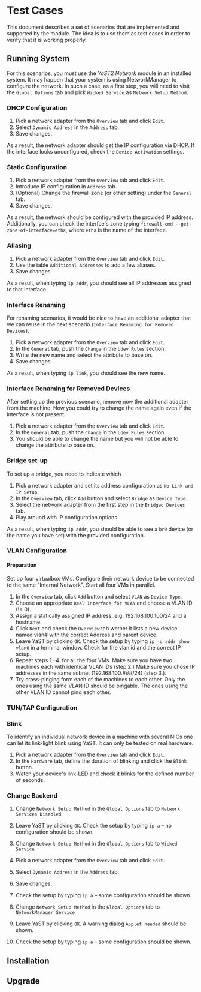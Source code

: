 # Test Cases

This document describes a set of scenarios that are implemented and supported by the module. The
idea is to use them as test cases in order to verify that it is working properly.

## Running System

For this scenarios, you must use the *YaST2 Network* module in an installed system.  It may happen
that your system is using NetworkManager to configure the network. In such a case, as a first step,
you will need to visit the `Global Options` tab and pick `Wicked Service` as `Network Setup Method`.

### DHCP Configuration

1. Pick a network adapter from the `Overview` tab and click `Edit`.
2. Select `Dynamic Address` in the `Address` tab.
3. Save changes.

As a result, the network adapter should get the IP configuration via DHCP. If the interface
looks unconfigured, check the `Device Activation` settings.

### Static Configuration

1. Pick a network adapter from the `Overview` tab and click `Edit`.
2. Introduce IP configuration in `Address` tab.
3. (Optional) Change the firewall zone (or other setting) under the `General` tab.
4. Save changes.

As a result, the network should be configured with the provided IP address. Additionally, you can
check the interfce's zone typing `firewall-cmd --get-zone-of-interface=ethX`, where `ethX` is the
name of the interface.

### Aliasing

1. Pick a network adapter from the `Overview` tab and click `Edit`.
2. Use the table `Additional Addresses` to add a few aliases.
3. Save changes.

As a result, when typing `ip addr`, you should see all IP addresses assigned to that interface.

### Interface Renaming

For renaming scenarios, it would be nice to have an additional adapter that we can reuse
in the next scenario (`Interface Renaming for Removed Devices`).

1. Pick a network adapter from the `Overview` tab and click `Edit`.
2. In the `General` tab, push the `Change` in the `Udev Rules` section.
3. Write the new name and select the attribute to base on.
4. Save changes.

As a result, when typing `ip link`, you should see the new name.

### Interface Renaming for Removed Devices

After setting up the previous scenario, remove now the additional adapter from the machine.
Now you could try to change the name again even if the interface is not present.

1. Pick a network adapter from the `Overview` tab and click `Edit`.
2. In the `General` tab, push the `Change` in the `Udev Rules` section.
3. You should be able to change the name but you will not be able to change the attribute to base
   on.

### Bridge set-up

To set up a bridge, you need to indicate which 

1. Pick a network adapter and set its address configuration as `No Link and IP Setup`.
2. In the `Overview` tab, click `Add` button and select `Bridge` as `Device Type`.
3. Select the network adapter from the first step in the `Bridged Devices` tab.
3. Play around with IP configuration options.

As a result, when typing `ip addr`, you should be able to see a `br0` device (or the name you have
set) with the provided configuration.

### VLAN Configuration

#### Preparation

Set up four virtualbox VMs. Configure their network device to be connected to the same "Internal Network". Start all four VMs in parallel.

1. In the `Overview` tab, click `Add` button and select `VLAN` as `Device Type`.
2. Choose an appropriate `Real Interface for VLAN` and choose a VLAN ID (!= 0).
3. Assign a statically assigned IP address, e.g. 192.168.100.100/24 and a hostname.
4. Click `Next` and check the `Overview` tab wether it lists a new device named vlan# with the correct Address and parent device.
5. Leave YaST by clicking `OK`. Check the setup by typing `ip -d addr show vlan0` in a terminal window. Check for the vlan id and the correct IP setup.
6. Repeat steps 1.–4. for all the four VMs. Make sure you have two machines each with identical VLAN IDs (step 2.) Make sure you chose IP addresses in the same subnet (192.168.100.###/24) (step 3.).
7. Try cross-pinging form each of the machines to each other. Only the ones using the same VLAN ID should be pingable. The ones using the other VLAN ID cannot ping each other.


### TUN/TAP Configuration

### Blink

To identify an individual network device in a machine with several NICs one can let its link-light blink using YaST. It can only be tested on real hardware.

1. Pick a network adapter from the `Overview` tab and click `Edit`.
2. In the `Hardware` tab, define the duration of blinking and click the `Blink` button.
3. Watch your device's link-LED and check it blinks for the defined number of seconds.

### Change Backend

1. Change `Network Setup Method` in the `Global Options` tab to `Network Services Disabled`
2. Leave YaST by clicking `OK`. Check the setup by typing `ip a` – no configuration should be shown.

1. Change `Network Setup Method` in the `Global Options` tab to `Wicked Service`
3. Pick a network adapter from the `Overview` tab and click `Edit`.
4. Select `Dynamic Address` in the `Address` tab.
5. Save changes.
2. Check the setup by typing `ip a` – some configuration should be shown.

1. Change `Network Setup Method` in the `Global Options` tab to `NetworkManager Service`
2. Leave YaST by clicking `OK`. A warning dialog `Applet needed` should be shown.
3. Check the setup by typing `ip a` – some configuration should be shown.


## Installation

## Upgrade

